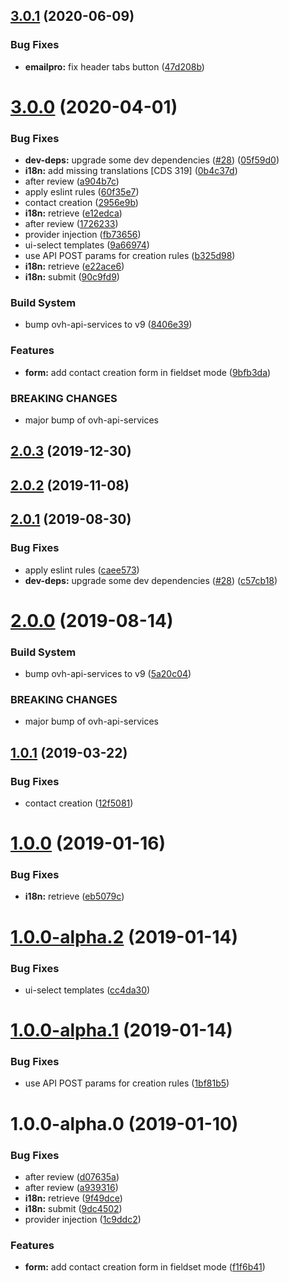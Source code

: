 ## [3.0.1](https://github.com/ovh/manager/compare/@ovh-ux/ng-ovh-contacts@3.0.0...@ovh-ux/ng-ovh-contacts@3.0.1) (2020-06-09)


### Bug Fixes

* **emailpro:** fix header tabs button ([47d208b](https://github.com/ovh/manager/commit/47d208b44dcad2fedab44b6771d4da79a80dbfc9))



# [3.0.0](https://github.com/ovh/manager/compare/@ovh-ux/ng-ovh-contacts@2.0.3...@ovh-ux/ng-ovh-contacts@3.0.0) (2020-04-01)


### Bug Fixes

* **dev-deps:** upgrade some dev dependencies ([#28](https://github.com/ovh/manager/issues/28)) ([05f59d0](https://github.com/ovh/manager/commit/05f59d0e0ad706722bc0f29032cf465b5fe56564))
* **i18n:** add missing translations [CDS 319] ([0b4c37d](https://github.com/ovh/manager/commit/0b4c37dc1b0177ea9ba9f77daab51e0b2585c73b))
* after review ([a904b7c](https://github.com/ovh/manager/commit/a904b7cbd71cca1dc70ea7a57886b52a21ec0a3e))
* apply eslint rules ([60f35e7](https://github.com/ovh/manager/commit/60f35e7f05f36bd1fca2b615055940387668285e))
* contact creation ([2956e9b](https://github.com/ovh/manager/commit/2956e9bb3104b24f80907bece9d344a382df7b4b))
* **i18n:** retrieve ([e12edca](https://github.com/ovh/manager/commit/e12edca6010a48d0b7eb642ac09c1515856f0ff5))
* after review ([1726233](https://github.com/ovh/manager/commit/17262332e6b2270c0afbd2a13ed651a47c2effd5))
* provider injection ([fb73656](https://github.com/ovh/manager/commit/fb73656aff97dac1ca1921542a3c5cdeae468ad3))
* ui-select templates ([9a66974](https://github.com/ovh/manager/commit/9a66974208567cb1aa78673e49124410b375c589))
* use API POST params for creation rules ([b325d98](https://github.com/ovh/manager/commit/b325d98276445a6f0a60e564d8b37b520315fba1))
* **i18n:** retrieve ([e22ace6](https://github.com/ovh/manager/commit/e22ace63839cc97ca12891f27538bc4e8eaace83))
* **i18n:** submit ([90c9fd9](https://github.com/ovh/manager/commit/90c9fd9d43bf4c69b470d605f89d30e35bdb4d34))


### Build System

* bump ovh-api-services to v9 ([8406e39](https://github.com/ovh/manager/commit/8406e394654c6a9bd9d911170697860a1279be99))


### Features

* **form:** add contact creation form in fieldset mode ([9bfb3da](https://github.com/ovh/manager/commit/9bfb3dac3ae850d2543a0d10354a454997ba1799))


### BREAKING CHANGES

* major bump of ovh-api-services



## [2.0.3](https://github.com/ovh-ux/ng-ovh-contacts/compare/v2.0.2...v2.0.3) (2019-12-30)



## [2.0.2](https://github.com/ovh-ux/ng-ovh-contacts/compare/v2.0.1...v2.0.2) (2019-11-08)



## [2.0.1](https://github.com/ovh-ux/ng-ovh-contacts/compare/v2.0.0...v2.0.1) (2019-08-30)


### Bug Fixes

* apply eslint rules ([caee573](https://github.com/ovh-ux/ng-ovh-contacts/commit/caee573))
* **dev-deps:** upgrade some dev dependencies ([#28](https://github.com/ovh-ux/ng-ovh-contacts/issues/28)) ([c57cb18](https://github.com/ovh-ux/ng-ovh-contacts/commit/c57cb18))



# [2.0.0](https://github.com/ovh-ux/ng-ovh-contacts/compare/v1.0.1...v2.0.0) (2019-08-14)


### Build System

* bump ovh-api-services to v9 ([5a20c04](https://github.com/ovh-ux/ng-ovh-contacts/commit/5a20c04))


### BREAKING CHANGES

* major bump of ovh-api-services



## [1.0.1](https://github.com/ovh-ux/ng-ovh-contacts/compare/v1.0.0...v1.0.1) (2019-03-22)


### Bug Fixes

* contact creation ([12f5081](https://github.com/ovh-ux/ng-ovh-contacts/commit/12f5081))



# [1.0.0](https://github.com/ovh-ux/ng-ovh-contacts/compare/v1.0.0-alpha.2...v1.0.0) (2019-01-16)


### Bug Fixes

* **i18n:** retrieve ([eb5079c](https://github.com/ovh-ux/ng-ovh-contacts/commit/eb5079c))



# [1.0.0-alpha.2](https://github.com/ovh-ux/ng-ovh-contacts/compare/v1.0.0-alpha.1...v1.0.0-alpha.2) (2019-01-14)


### Bug Fixes

* ui-select templates ([cc4da30](https://github.com/ovh-ux/ng-ovh-contacts/commit/cc4da30))



# [1.0.0-alpha.1](https://github.com/ovh-ux/ng-ovh-contacts/compare/v1.0.0-alpha.0...v1.0.0-alpha.1) (2019-01-14)


### Bug Fixes

* use API POST params for creation rules ([1bf81b5](https://github.com/ovh-ux/ng-ovh-contacts/commit/1bf81b5))



# 1.0.0-alpha.0 (2019-01-10)


### Bug Fixes

* after review ([d07635a](https://github.com/ovh-ux/ng-ovh-contacts/commit/d07635a))
* after review ([a939316](https://github.com/ovh-ux/ng-ovh-contacts/commit/a939316))
* **i18n:** retrieve ([9f49dce](https://github.com/ovh-ux/ng-ovh-contacts/commit/9f49dce))
* **i18n:** submit ([9dc4502](https://github.com/ovh-ux/ng-ovh-contacts/commit/9dc4502))
* provider injection ([1c9ddc2](https://github.com/ovh-ux/ng-ovh-contacts/commit/1c9ddc2))


### Features

* **form:** add contact creation form in fieldset mode ([f1f6b41](https://github.com/ovh-ux/ng-ovh-contacts/commit/f1f6b41))



